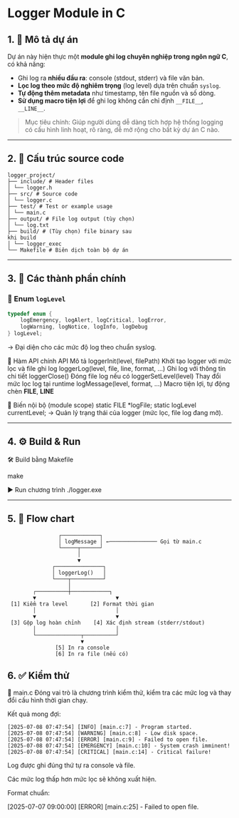 # Logger Module in C

## 1. 📌 Mô tả dự án

Dự án này hiện thực một **module ghi log chuyên nghiệp trong ngôn ngữ C**, có khả năng:
- Ghi log ra **nhiều đầu ra**: console (stdout, stderr) và file văn bản.
- **Lọc log theo mức độ nghiêm trọng** (log level) dựa trên chuẩn `syslog`.
- **Tự động thêm metadata** như timestamp, tên file nguồn và số dòng.
- **Sử dụng macro tiện lợi** để ghi log không cần chỉ định `__FILE__`, `__LINE__`.

> Mục tiêu chính: Giúp người dùng dễ dàng tích hợp hệ thống logging có cấu hình linh hoạt, rõ ràng, dễ mở rộng cho bất kỳ dự án C nào.

---

## 2. 📁 Cấu trúc source code
```text
logger_project/
├── include/ # Header files
│ └── logger.h
├── src/ # Source code
│ └── logger.c
├── test/ # Test or example usage
│ └── main.c
├── output/ # File log output (tùy chọn)
│ └── log.txt
├── build/ # (Tùy chọn) file binary sau 
khi build
│ └── logger_exec
└── Makefile # Biên dịch toàn bộ dự án
```
---

## 3. 🧩 Các thành phần chính

### 🔹 Enum `logLevel`
```c
typedef enum {
    logEmergency, logAlert, logCritical, logError,
    logWarning, logNotice, logInfo, logDebug
} logLevel;
```
→ Đại diện cho các mức độ log theo chuẩn syslog.

🔹 Hàm API chính
API	Mô tả
loggerInit(level, filePath)	Khởi tạo logger với mức lọc và file ghi log
loggerLog(level, file, line, format, ...)	Ghi log với thông tin chi tiết
loggerClose()	Đóng file log nếu có
loggerSetLevel(level)	Thay đổi mức lọc log tại runtime
logMessage(level, format, ...)	Macro tiện lợi, tự động chèn __FILE__, __LINE__

🔹 Biến nội bộ (module scope)
static FILE *logFile;
static logLevel currentLevel;
→ Quản lý trạng thái của logger (mức lọc, file log đang mở).

--- 

## 4. ⚙️ Build & Run
🛠 Build bằng Makefile

make

▶️ Run chương trình
./logger.exe

---

## 5. 🔁 Flow chart
```text
                ┌────────────┐
                │ logMessage │ ←─────────────── Gọi từ main.c
                └─────┬──────┘
                      │
                      ▼
              ┌───────────────┐
              │ loggerLog()   │
              └────┬──────────┘
                   │
        ┌──────────┼────────────┐
        ▼                         ▼
 [1] Kiểm tra level       [2] Format thời gian
        │                         │
        ▼                         ▼
 [3] Gộp log hoàn chỉnh    [4] Xác định stream (stderr/stdout)
        │                         │
        └──────────────┬──────────┘
                       ▼
               [5] In ra console
               [6] In ra file (nếu có)

```

## 6. ✅ Kiểm thử
📄 main.c
Đóng vai trò là chương trình kiểm thử, kiểm tra các mức log và thay đổi cấu hình thời gian chạy.

Kết quả mong đợi:

```log
[2025-07-08 07:47:54] [INFO] [main.c:7] - Program started.
[2025-07-08 07:47:54] [WARNING] [main.c:8] - Low disk space.
[2025-07-08 07:47:54] [ERROR] [main.c:9] - Failed to open file.
[2025-07-08 07:47:54] [EMERGENCY] [main.c:10] - System crash imminent!
[2025-07-08 07:47:54] [CRITICAL] [main.c:14] - Critical failure!
```

Log được ghi đúng thứ tự ra console và file.

Các mức log thấp hơn mức lọc sẽ không xuất hiện.

Format chuẩn:

[2025-07-07 09:00:00] [ERROR] [main.c:25] - Failed to open file.